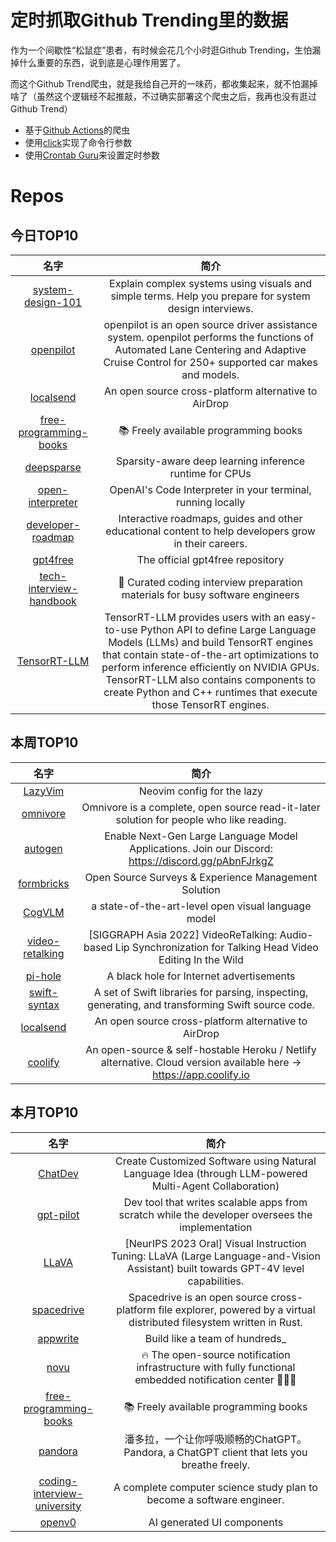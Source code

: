 # 定时抓取Github Trending里的数据

作为一个间歇性“松鼠症”患者，有时候会花几个小时逛Github Trending，生怕漏掉什么重要的东西，说到底是心理作用罢了。

而这个Github Trend爬虫，就是我给自己开的一味药，都收集起来，就不怕漏掉啥了（虽然这个逻辑经不起推敲，不过确实部署这个爬虫之后，我再也没有逛过Github Trend）

* 基于[Github Actions](https://docs.github.com/en/actions)的爬虫
* 使用[click](https://github.com/pallets/click)实现了命令行参数
* 使用[Crontab Guru](https://crontab.guru/)来设置定时参数

# Repos
## 今日TOP10 
<!-- START OF DAILY_TOP10_REPOS -->
| 名字 | 简介 |
| :----: | :----: |
| [system-design-101](https://github.com/ByteByteGoHq/system-design-101) | Explain complex systems using visuals and simple terms. Help you prepare for system design interviews. |
| [openpilot](https://github.com/commaai/openpilot) | openpilot is an open source driver assistance system. openpilot performs the functions of Automated Lane Centering and Adaptive Cruise Control for 250+ supported car makes and models. |
| [localsend](https://github.com/localsend/localsend) | An open source cross-platform alternative to AirDrop |
| [free-programming-books](https://github.com/EbookFoundation/free-programming-books) | 📚 Freely available programming books |
| [deepsparse](https://github.com/neuralmagic/deepsparse) | Sparsity-aware deep learning inference runtime for CPUs |
| [open-interpreter](https://github.com/KillianLucas/open-interpreter) | OpenAI's Code Interpreter in your terminal, running locally |
| [developer-roadmap](https://github.com/kamranahmedse/developer-roadmap) | Interactive roadmaps, guides and other educational content to help developers grow in their careers. |
| [gpt4free](https://github.com/xtekky/gpt4free) | The official gpt4free repository | various collection of powerful language models |
| [tech-interview-handbook](https://github.com/yangshun/tech-interview-handbook) | 💯 Curated coding interview preparation materials for busy software engineers |
| [TensorRT-LLM](https://github.com/NVIDIA/TensorRT-LLM) | TensorRT-LLM provides users with an easy-to-use Python API to define Large Language Models (LLMs) and build TensorRT engines that contain state-of-the-art optimizations to perform inference efficiently on NVIDIA GPUs. TensorRT-LLM also contains components to create Python and C++ runtimes that execute those TensorRT engines. |
<!-- END OF DAILY_TOP10_REPOS -->

## 本周TOP10
<!-- START OF WEEKLY_TOP10_REPOS -->
| 名字 | 简介 |
| :----: | :----: |
| [LazyVim](https://github.com/LazyVim/LazyVim) | Neovim config for the lazy |
| [omnivore](https://github.com/omnivore-app/omnivore) | Omnivore is a complete, open source read-it-later solution for people who like reading. |
| [autogen](https://github.com/microsoft/autogen) | Enable Next-Gen Large Language Model Applications. Join our Discord: https://discord.gg/pAbnFJrkgZ |
| [formbricks](https://github.com/formbricks/formbricks) | Open Source Surveys & Experience Management Solution |
| [CogVLM](https://github.com/THUDM/CogVLM) | a state-of-the-art-level open visual language model |
| [video-retalking](https://github.com/OpenTalker/video-retalking) | [SIGGRAPH Asia 2022] VideoReTalking: Audio-based Lip Synchronization for Talking Head Video Editing In the Wild |
| [pi-hole](https://github.com/pi-hole/pi-hole) | A black hole for Internet advertisements |
| [swift-syntax](https://github.com/apple/swift-syntax) | A set of Swift libraries for parsing, inspecting, generating, and transforming Swift source code. |
| [localsend](https://github.com/localsend/localsend) | An open source cross-platform alternative to AirDrop |
| [coolify](https://github.com/coollabsio/coolify) | An open-source & self-hostable Heroku / Netlify alternative. Cloud version available here -> https://app.coolify.io |
<!-- END OF WEEKLY_TOP10_REPOS -->

## 本月TOP10
<!-- START OF MONTHLY_TOP10_REPOS -->
| 名字 | 简介 |
| :----: | :----: |
| [ChatDev](https://github.com/OpenBMB/ChatDev) | Create Customized Software using Natural Language Idea (through LLM-powered Multi-Agent Collaboration) |
| [gpt-pilot](https://github.com/Pythagora-io/gpt-pilot) | Dev tool that writes scalable apps from scratch while the developer oversees the implementation |
| [LLaVA](https://github.com/haotian-liu/LLaVA) | [NeurIPS 2023 Oral] Visual Instruction Tuning: LLaVA (Large Language-and-Vision Assistant) built towards GPT-4V level capabilities. |
| [spacedrive](https://github.com/spacedriveapp/spacedrive) | Spacedrive is an open source cross-platform file explorer, powered by a virtual distributed filesystem written in Rust. |
| [appwrite](https://github.com/appwrite/appwrite) | Build like a team of hundreds_ |
| [novu](https://github.com/novuhq/novu) | 🔥 The open-source notification infrastructure with fully functional embedded notification center 🚀🚀🚀 |
| [free-programming-books](https://github.com/EbookFoundation/free-programming-books) | 📚 Freely available programming books |
| [pandora](https://github.com/zhile-io/pandora) | 潘多拉，一个让你呼吸顺畅的ChatGPT。Pandora, a ChatGPT client that lets you breathe freely. |
| [coding-interview-university](https://github.com/jwasham/coding-interview-university) | A complete computer science study plan to become a software engineer. |
| [openv0](https://github.com/raidendotai/openv0) | AI generated UI components |
<!-- END OF MONTHLY_TOP10_REPOS -->
